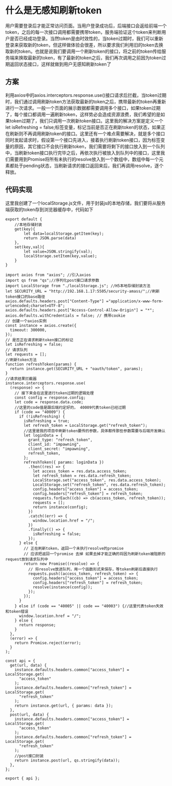# 什么是无感知刷新token

用户需要登录后才能正常访问页面。当用户登录成功后，后端接口会返给前端一个token，之后的每一次接口调用都需要携带token，服务端验证这个token来判断用户是否已经成功登录。当然token是由时效性的，当token过期时，我们可以重新登录来获取新的token，但这样做体验会很差，所以要求我们利用旧的token去换取新的token。也就是说我们要调用一个刷新token的接口，将之前的token传给服务端来换取最新的token，有了最新的token之后，我们再次调用之前因为token过期返回状态接口，这样就做到用户无感知刷新token了

## 方案

利用axios中的axios.interceptors.response.use()接口请求后拦截，当token过期时，我们通过调用刷新token方法获取最新的token之后，携带最新的token再重新进行一次请求。一般一个页面的展示数据都需要调用多个接口，如果token过期了，每个接口都调用一遍刷新token，这样势必会造成资源浪费，我们希望的是如果token过期了，我们只调用一次刷新token接口。这里我的解决方案是定义一个let isRefreshing = false;标签变量，标记当前是否正在刷新token的状态，如果正在刷新则不再调用刷新token的接口。这里还有一个难点需要解决，就是多个接口同时发起请求时，假设第一个接口先进入，接着执行刷新token接口，因为标签变量的原因，其它接口不会执行刷新token，我们需要将剩下的接口放入到一个队列中，当刷新token接口执行完毕之后，再依次执行被放入到队列中的接口，这里我们需要用到Promise将所有未执行的resolve放入到一个数组中，数组中每一个元素都处于pending状态，当刷新请求的接口返回来后，我们再调用resolve，逐个释放。


## 代码实现

这里我创建了一个localStorage.js文件，用于封装js的本地存储，我们要将从服务端获取的token存到浏览器缓存中，代码如下
```
export default {
	//本地存储封装
	get(key){
		let data=localStorage.getItem(key);
		return JSON.parse(data)
	},
	set(key,val){
		let value=JSON.stringify(val);
		localStorage.setItem(key,value);
	}
}

```

```
import axios from "axios"; //引入axios
import qs from "qs";//序列化post接口请求参数
import LocalStorage from "./localStorage.js"; //H5本地存储封装方法
let SECURITY_URL = "http://192.168.1.17:5505/security-amass/";//刷新token接口的base路径
axios.defaults.headers.post["Content-Type"] ="application/x-www-form-urlencoded;charset=UTF-8";
axios.defaults.headers.post["Access-Control-Allow-Origin"] = "*";
axios.defaults.withCredentials = false; // 携带cookie
// 创建一个axios实例
const instance = axios.create({
  timeout: 300000,
});
// 是否正在请求刷新token接口的标记
let isRefreshing = false;
// 请求队列
let requests = [];
//刷新token方法
function refreshToken(params) {
  return instance.get(SECURITY_URL + "oauth/token", params);
}
//请求结果拦截器
instance.interceptors.response.use(
  (response) => {
    // 接下来会在这里进行token过期的逻辑处理
    const config = response.config;
    let code = response.data.code;
    //这里的code值是跟后端约定好的， 40009代表token已经过期
    if (code == "40009") {
      if (!isRefreshing) {
        isRefreshing = true;
        let refresh_token = LocalStorage.get("refresh_token");
        //这里是我的项目中刷新token要传的参数，具体都传那些参数需要与后端开发确认
        let loginData = {
          grant_type: "refresh_token",
          client_id: "impawning",
          client_secret: "impawning",
          refresh_token,
        };
        refreshToken({ params: loginData })
          .then((res) => {
            let access_token = res.data.access_token;
            let refresh_token = res.data.refresh_token;
            LocalStorage.set("access_token", res.data.access_token);
            LocalStorage.set("refresh_token", res.data.refresh_token);
            config.headers["access_token"] = access_token;
            config.headers["refresh_token"] = refresh_token;
            requests.forEach((cb) => cb(access_token, refresh_token));
            requests = [];
            return instance(config);
          })
          .catch((err) => {
            window.location.href = "/";
          })
          .finally(() => {
            isRefreshing = false;
          });
      } else {
        // 正在刷新token，返回一个未执行resolve的promise
        // 应该把返回一个promise 去掉 如果去掉才能正确的将因为刷新token被阻断的request放到请求队列中
        return new Promise((resolve) => {
          // 将resolve放进队列，用一个函数形式来保存，等token刷新后直接执行
          requests.push((access_token, refresh_token) => {
            config.headers["access_token"] = access_token;
            config.headers["refresh_token"] = refresh_token;
            resolve(instance(config));
          });
        });
      }
    } else if (code == "40005" || code == "40003") {//这里代表token失效和token错误
      window.location.href = "/";
    } else {
      return response;
    }
  },
  (error) => {
    return Promise.reject(error);
  }
);

const api = {
  get(url, data) {
    instance.defaults.headers.common["access_token"] = LocalStorage.get(
      "access_token"
    );
    instance.defaults.headers.common["refresh_token"] = LocalStorage.get(
      "refresh_token"
    );
    return instance.get(url, { params: data });
  },
  post(url, data) {
    instance.defaults.headers.common["access_token"] = LocalStorage.get(
      "access_token"
    );
    instance.defaults.headers.common["refresh_token"] = LocalStorage.get(
      "refresh_token"
    );
    //post接口封装
    return instance.post(url, qs.stringify(data));
  },
};

export { api };

```

